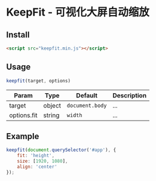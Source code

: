 # KeepFit - 可视化大屏自动缩放

## Install
```html
<script src="keepfit.min.js"></script>
```

## Usage
```javascript
keepfit(target, options)
```
| Param  | Type   | Default         | Description |
| ------ | ------ | --------------- | ----------- |
| target | object | `document.body` | ... |
| options.fit | string | `width` | ... |


## Example
```javascript
keepfit(document.querySelector('#app'), {
    fit: 'height',
    size: [1920, 1080],
    align: 'center'
});
```


